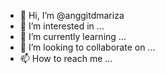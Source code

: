- 👋 Hi, I’m @anggitdmariza
- 👀 I’m interested in ...
- 🌱 I’m currently learning ...
- 💞️ I’m looking to collaborate on ...
- 📫 How to reach me ...

<!---
anggitdmariza/anggitdmariza is a ✨ special ✨ repository because its `README.md` (this file) appears on your GitHub profile.
You can click the Preview link to take a look at your changes.
--->
